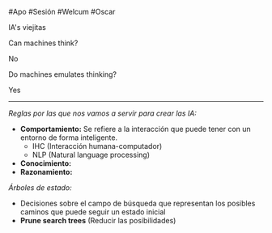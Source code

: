 #Apo #Sesión #Welcum #Oscar 

IA's viejitas

Can machines think?

No

Do machines emulates thinking?

Yes

---

*Reglas por las que nos vamos a servir para crear las IA:*
- **Comportamiento:** Se refiere a la interacción que puede tener con un entorno de forma inteligente.
	- IHC (Interacción humana-computador)
	- NLP (Natural language processing)
- **Conocimiento:** 
- **Razonamiento:**

*Árboles de estado:*
- Decisiones sobre el campo de búsqueda que representan los posibles caminos que puede seguir un estado inicial
- **Prune search trees** (Reducir las posibilidades)

